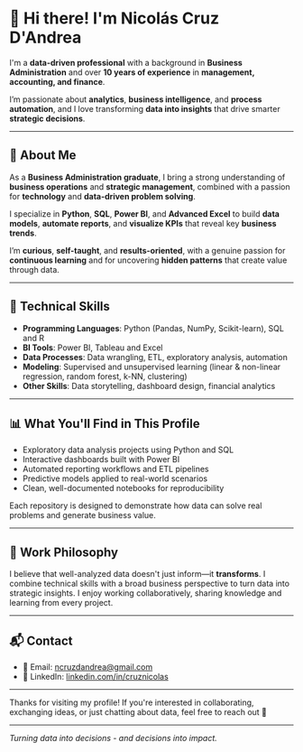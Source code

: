 # 👋 Hi there! I'm **Nicolás Cruz D'Andrea**  

I'm a **data-driven professional** with a background in **Business Administration** and over **10 years of experience** in **management, accounting, and finance**.  

I’m passionate about **analytics**, **business intelligence**, and **process automation**, and I love transforming **data into insights** that drive smarter **strategic decisions**.  

---

## 🚀 **About Me**  

As a **Business Administration graduate**, I bring a strong understanding of **business operations** and **strategic management**, combined with a passion for **technology** and **data-driven problem solving**. 

I specialize in **Python**, **SQL**, **Power BI**, and **Advanced Excel** to build **data models**, **automate reports**, and **visualize KPIs** that reveal key **business trends**.  

I’m **curious**, **self-taught**, and **results-oriented**, with a genuine passion for **continuous learning** and for uncovering **hidden patterns** that create value through data.  

---

## 🧠 Technical Skills

- **Programming Languages**: Python (Pandas, NumPy, Scikit-learn), SQL and R
- **BI Tools**: Power BI, Tableau and Excel
- **Data Processes**: Data wrangling, ETL, exploratory analysis, automation
- **Modeling**: Supervised and unsupervised learning (linear & non-linear regression, random forest, k-NN, clustering)
- **Other Skills**: Data storytelling, dashboard design, financial analytics

---

## 📊 What You'll Find in This Profile

- Exploratory data analysis projects using Python and SQL
- Interactive dashboards built with Power BI
- Automated reporting workflows and ETL pipelines
- Predictive models applied to real-world scenarios
- Clean, well-documented notebooks for reproducibility

Each repository is designed to demonstrate how data can solve real problems and generate business value.

---

## 🎯 Work Philosophy

I believe that well-analyzed data doesn't just inform—it **transforms**. I combine technical skills with a broad business perspective to turn data into strategic insights. I enjoy working collaboratively, sharing knowledge and learning from every project.

---

## 📬 Contact

- 📧 Email: ncruzdandrea@gmail.com  
- 💼 LinkedIn: [linkedin.com/in/cruznicolas](https://www.linkedin.com/in/cruznicolas)  

---

Thanks for visiting my profile! If you're interested in collaborating, exchanging ideas, or just chatting about data, feel free to reach out 🚀

---

*Turning data into decisions - and decisions into impact.*

